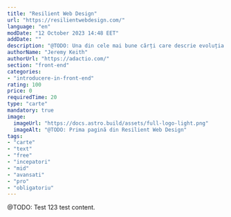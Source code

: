 ```yaml
---
title: "Resilient Web Design"
url: "https://resilientwebdesign.com/"
language: "en"
modDate: "12 October 2023 14:48 EET"
addDate: ""
description: "@TODO: Una din cele mai bune cărți care descrie evoluția și progresul web development-ului de-a lungul anilor, și în care sunt explicate concepte de bază de la..."
authorName: "Jeremy Keith"
authorUrl: "https://adactio.com/"
section: "front-end"
categories:
- "introducere-in-front-end"
rating: 100
price: 0
requiredTime: 20
type: "carte"
mandatory: true
image:
  imageUrl: "https://docs.astro.build/assets/full-logo-light.png"
  imageAlt: "@TODO: Prima pagină din Resilient Web Design"
tags:
- "carte"
- "text"
- "free"
- "incepatori"
- "mid"
- "avansati"
- "pro"
- "obligatoriu"
---
```


@TODO: Test 123 test content.
